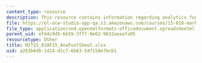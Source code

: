 ```yaml
---
content_type: resource
description: This resource contains information regarding analytics funnel spreadsheet.
file: https://ol-ocw-studio-app-qa.s3.amazonaws.com/courses/15-810-marketing-management-analytics-frameworks-and-applications-fall-2015/a263b6db1d14d1c76b6354f150e7bcb1_MIT15_810F15_AnaFunlSheet.xlsx
file_type: application/vnd.openxmlformats-officedocument.spreadsheetml.sheet
parent_uid: efd4c9d5-6b59-3ff7-9e62-9632aeaafa05
resourcetype: Other
title: MIT15_810F15_AnaFunlSheet.xlsx
uid: a263b6db-1d14-d1c7-6b63-54f150e7bcb1
---
```


